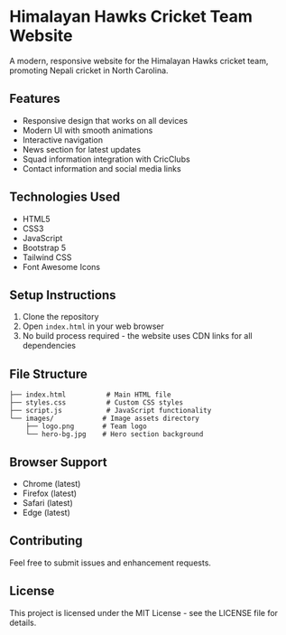 # Himalayan Hawks Cricket Team Website

A modern, responsive website for the Himalayan Hawks cricket team, promoting Nepali cricket in North Carolina.

## Features

- Responsive design that works on all devices
- Modern UI with smooth animations
- Interactive navigation
- News section for latest updates
- Squad information integration with CricClubs
- Contact information and social media links

## Technologies Used

- HTML5
- CSS3
- JavaScript
- Bootstrap 5
- Tailwind CSS
- Font Awesome Icons

## Setup Instructions

1. Clone the repository
2. Open `index.html` in your web browser
3. No build process required - the website uses CDN links for all dependencies

## File Structure

```
├── index.html          # Main HTML file
├── styles.css          # Custom CSS styles
├── script.js           # JavaScript functionality
└── images/            # Image assets directory
    ├── logo.png       # Team logo
    └── hero-bg.jpg    # Hero section background
```

## Browser Support

- Chrome (latest)
- Firefox (latest)
- Safari (latest)
- Edge (latest)

## Contributing

Feel free to submit issues and enhancement requests.

## License

This project is licensed under the MIT License - see the LICENSE file for details. 